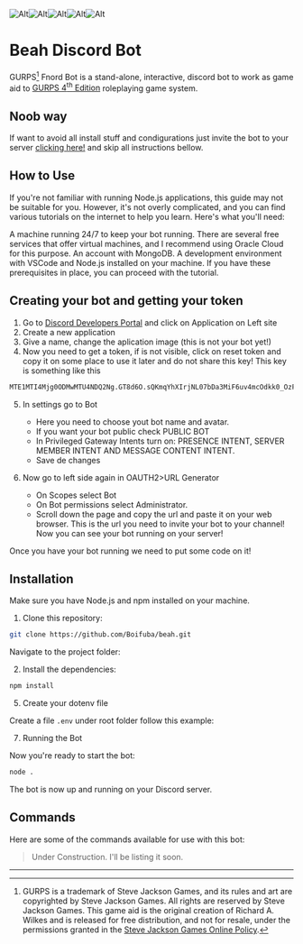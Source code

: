![Alt](https://img.shields.io/badge/JavaScript-F7DF1E?style=for-the-badge&logo=JavaScript&logoColor=white)![Alt](https://img.shields.io/badge/Node.js-43853D?style=for-the-badge&logo=node.js&logoColor=white)![Alt](https://img.shields.io/badge/MongoDB-4EA94B?style=for-the-badge&logo=mongodb&logoColor=white)![Alt](https://img.shields.io/badge/Discord-7289DA?style=for-the-badge&logo=discord&logoColor=white)![Alt](https://img.shields.io/badge/Oracle-F80000?style=for-the-badge&logo=oracle&logoColor=black)
# Beah Discord Bot

GURPS[^1] Fnord Bot is a stand-alone, interactive, discord bot to work as game aid to [GURPS 4<sup>th</sup> Edition](http://www.sjgames.com/gurps) roleplaying game system.
## Noob way

If want to avoid all install stuff and condigurations just invite the bot to your server [clicking here!](https://discord.com/oauth2/authorize?client_id=997822340400418858&permissions=8&scope=bot) and skip all instructions bellow.

## How to Use
If you're not familiar with running Node.js applications, this guide may not be suitable for you. However, it's not overly complicated, and you can find various tutorials on the internet to help you learn. Here's what you'll need:

A machine running 24/7 to keep your bot running. There are several free services that offer virtual machines, and I recommend using Oracle Cloud for this purpose.
An account with MongoDB.
A development environment with VSCode and Node.js installed on your machine.
If you have these prerequisites in place, you can proceed with the tutorial.


## Creating your bot and getting your token
1. Go to [Discord Developers Portal](https://discord.com/developers/docs/intro) and click on Application on Left site 
2. Create a new application 
3. Give a name, change the aplication image (this is not your bot yet!)
4. Now you need to get a token, if is not visible, click on reset token and copy it on some place to use it later and do not share this key! This key is something like this 

```bash
MTE1MTI4Mjg0ODMwMTU4NDQ2Ng.GT8d6O.sQKmqYhXIrjNL07bDa3MiF6uv4mcOdkk0_OzF4
```
5. In settings go to Bot
   
    - Here you need to choose yout bot name and avatar.
    - If you want your bot public check PUBLIC BOT
    - In Privileged Gateway Intents turn on: PRESENCE INTENT, SERVER MEMBER INTENT AND MESSAGE CONTENT INTENT.
    - Save de changes
 
6. Now go to left side again in OAUTH2>URL Generator 

    - On Scopes select Bot 
    - On Bot permissions select Administrator. 
    - Scroll down the page and copy the url and paste it on your web browser. This is the url you need to invite your bot to your channel! Now you can see your bot running on your server! 

Once you have your bot running we need to put some code on it! 


 ## Installation

Make sure you have Node.js and npm installed on your machine.

1. Clone this repository:

```bash
git clone https://github.com/Boifuba/beah.git
```

Navigate to the project folder:

2. Install the dependencies:
   
```bash
npm install
```

5. Create your dotenv file

Create a file ```.env```  under root folder follow this example:



7. Running the Bot

Now you're ready to start the bot:

```bash
node .
```
The bot is now up and running on your Discord server.

## Commands
Here are some of the commands available for use with this bot:

> Under Construction. I'll be listing it soon. 





------------



[^1]: GURPS is a trademark of Steve Jackson Games, and its rules and art are copyrighted by Steve Jackson Games. All
rights are reserved by Steve Jackson Games. This game aid is the original creation of Richard A. Wilkes and is
released for free distribution, and not for resale, under the permissions granted in the
<a href="http://www.sjgames.com/general/online_policy.html">Steve Jackson Games Online Policy</a>.
